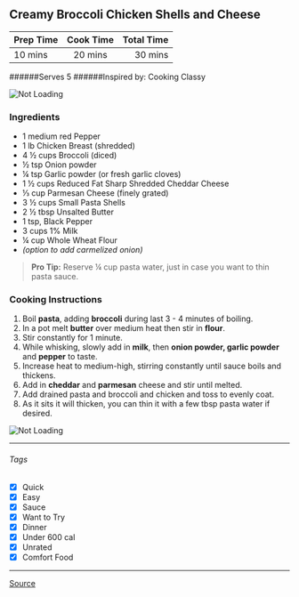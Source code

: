 ## Creamy Broccoli Chicken Shells and Cheese

| Prep Time  | Cook Time    | Total Time  |
| ---------- |:------------:| -----------:|
| 10 mins    | 20 mins      | 30 mins     |


######Serves 5
######Inspired by: Cooking Classy

![Not Loading](http://i.imgur.com/E4SMemsm.jpg)

### Ingredients

* 1 medium red Pepper
* 1 lb Chicken Breast (shredded)
* 4 ½ cups Broccoli (diced)
* ½ tsp Onion powder
* ¼ tsp Garlic powder (or fresh garlic cloves)
* 1 ½ cups Reduced Fat Sharp Shredded Cheddar Cheese
* ⅓ cup Parmesan Cheese (finely grated)
* 3 ½ cups Small Pasta Shells
* 2 ½ tbsp Unsalted Butter
* 1 tsp, Black Pepper
* 3 cups 1% Milk
* ¼ cup Whole Wheat Flour
* *(option to add carmelized onion)*

> **Pro Tip:** Reserve ¼ cup pasta water, just in case you want to thin pasta sauce.

### Cooking Instructions

1. Boil **pasta**, adding **broccoli** during last 3 - 4 minutes of boiling.
2. In a pot melt **butter** over medium heat then stir in **flour**.
3. Stir constantly for 1 minute.
4. While whisking, slowly add in **milk**, then **onion powder, garlic powder** and **pepper** to taste.
5. Increase heat to medium-high, stirring constantly until sauce boils and thickens.
6. Add in **cheddar** and **parmesan** cheese and stir until melted.
7. Add drained pasta and broccoli and chicken and toss to evenly coat.
8. As it sits it will thicken, you can thin it with a few tbsp pasta water if desired.


![Not Loading](http://i.imgur.com/2Bx5ZMv.png)

---

###### Tags
- [x] Quick
- [x] Easy
- [x] Sauce
- [x] Want to Try
- [x] Dinner
- [x] Under 600 cal
- [x] Unrated
- [x] Comfort Food

---

[Source](http://www.cookingclassy.com/2014/09/creamy-broccoli-chicken-shells-cheese/)


